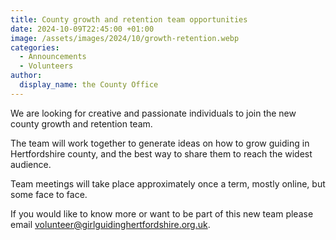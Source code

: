 ```yaml
---
title: County growth and retention team opportunities
date: 2024-10-09T22:45:00 +01:00
image: /assets/images/2024/10/growth-retention.webp
categories:
  - Announcements
  - Volunteers
author:
  display_name: the County Office
---
```

We are looking for creative and passionate individuals to join the new county growth and retention team.

The team will work together to generate ideas on how to grow guiding in Hertfordshire county,
and the best way to share them to reach the widest audience.

Team meetings will take place approximately once a term, mostly online, but some face to face.

If you would like to know more or want to be part of this new team please email <volunteer@girlguidinghertfordshire.org.uk>.
